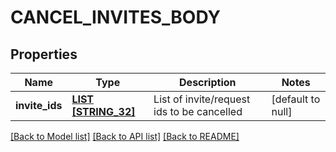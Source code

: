 # CANCEL_INVITES_BODY

## Properties
Name | Type | Description | Notes
------------ | ------------- | ------------- | -------------
**invite_ids** | [**LIST [STRING_32]**](STRING_32.md) | List of invite/request ids to be cancelled | [default to null]

[[Back to Model list]](../README.md#documentation-for-models) [[Back to API list]](../README.md#documentation-for-api-endpoints) [[Back to README]](../README.md)


